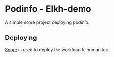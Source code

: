 # Podinfo - Elkh-demo

A simple score project deploying podinfo.

## Deploying

[Score](https://score.dev/) is used to deploy the workload to humanitec.

